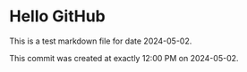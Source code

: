 # Hello GitHub
This is a test markdown file for date 2024-05-02.

This commit was created at exactly 12:00 PM on 2024-05-02.
